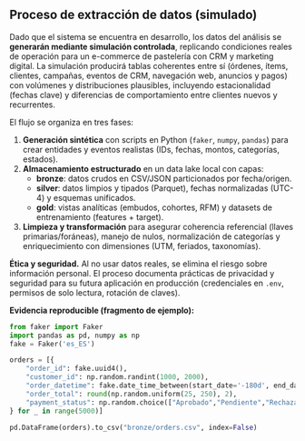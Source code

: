 ## Proceso de extracción de datos (simulado)

Dado que el sistema se encuentra en desarrollo, los datos del análisis se **generarán mediante simulación controlada**, replicando condiciones reales de operación para un e-commerce de pastelería con CRM y marketing digital. La simulación producirá tablas coherentes entre sí (órdenes, ítems, clientes, campañas, eventos de CRM, navegación web, anuncios y pagos) con volúmenes y distribuciones plausibles, incluyendo estacionalidad (fechas clave) y diferencias de comportamiento entre clientes nuevos y recurrentes.

El flujo se organiza en tres fases:

1. **Generación sintética** con scripts en Python (`faker`, `numpy`, `pandas`) para crear entidades y eventos realistas (IDs, fechas, montos, categorías, estados).
2. **Almacenamiento estructurado** en un data lake local con capas:
   - **bronze**: datos crudos en CSV/JSON particionados por fecha/origen.
   - **silver**: datos limpios y tipados (Parquet), fechas normalizadas (UTC-4) y esquemas unificados.
   - **gold**: vistas analíticas (embudos, cohortes, RFM) y datasets de entrenamiento (features + target).
3. **Limpieza y transformación** para asegurar coherencia referencial (llaves primarias/foráneas), manejo de nulos, normalización de categorías y enriquecimiento con dimensiones (UTM, feriados, taxonomías).

**Ética y seguridad.** Al no usar datos reales, se elimina el riesgo sobre información personal. El proceso documenta prácticas de privacidad y seguridad para su futura aplicación en producción (credenciales en `.env`, permisos de solo lectura, rotación de claves).

**Evidencia reproducible (fragmento de ejemplo):**
```python
from faker import Faker
import pandas as pd, numpy as np
fake = Faker('es_ES')

orders = [{
    "order_id": fake.uuid4(),
    "customer_id": np.random.randint(1000, 2000),
    "order_datetime": fake.date_time_between(start_date='-180d', end_date='now'),
    "order_total": round(np.random.uniform(25, 250), 2),
    "payment_status": np.random.choice(["Aprobado","Pendiente","Rechazado"], p=[0.85,0.10,0.05])
} for _ in range(5000)]

pd.DataFrame(orders).to_csv("bronze/orders.csv", index=False)
